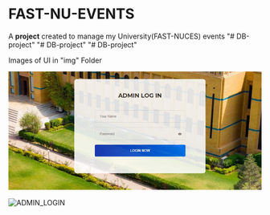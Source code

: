 # FAST-NU-EVENTS
A **project** created to manage my University(FAST-NUCES) events
"# DB-project" 
"# DB-project" 
"# DB-project" 

Images of UI in "img" Folder

![ADMIN_LOGIN](img/AdminLogin.png)

![ADMIN_LOGIN](img/Forms_for_Admin_to_create_Events.png)

